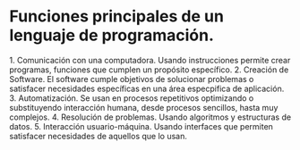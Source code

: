 # Funciones principales de un lenguaje de programación.

1\. Comunicación con una computadora. Usando instrucciones permite crear programas, funciones que cumplen un propósito específico.
2\. Creación de Software. El software cumple objetivos de solucionar problemas o satisfacer necesidades específicas en una área especpifica de aplicación.
3\. Automatización. Se usan en procesos repetitivos optimizando o substituyendo interacción humana, desde procesos sencillos, hasta muy complejos.
4\. Resolución de problemas. Usando algoritmos y estructuras de datos.
5\. Interacción usuario-máquina. Usando interfaces que permiten satisfacer necesidades de aquellos que lo usan.
